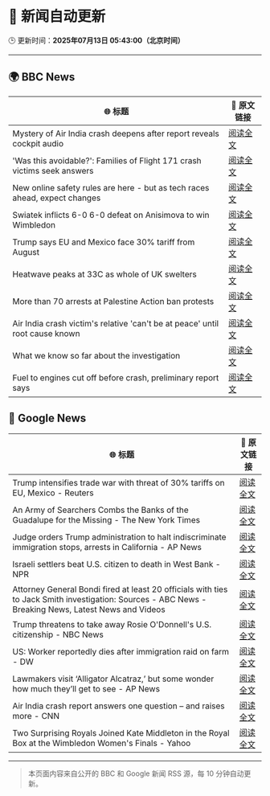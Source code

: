 # 🧠 新闻自动更新

🕒 更新时间：**2025年07月13日 05:43:00（北京时间）**

---

## 🌍 BBC News

| 🌐 标题 | 🔗 原文链接 |
|--------|-------------|
| Mystery of Air India crash deepens after report reveals cockpit audio | [阅读全文](https://www.bbc.com/news/articles/cx2gy78gpnqo) |
| 'Was this avoidable?': Families of Flight 171 crash victims seek answers | [阅读全文](https://www.bbc.com/news/articles/c5ylv04r1eyo) |
| New online safety rules are here - but as tech races ahead, expect changes | [阅读全文](https://www.bbc.com/news/articles/cj0mn7gmpplo) |
| Swiatek inflicts 6-0 6-0 defeat on Anisimova to win Wimbledon | [阅读全文](https://www.bbc.com/sport/tennis/articles/cdx5dnwr2pjo) |
| Trump says EU and Mexico face 30% tariff from August | [阅读全文](https://www.bbc.com/news/articles/cyvj13d9ylpo) |
| Heatwave peaks at 33C as whole of UK swelters | [阅读全文](https://www.bbc.com/news/articles/c5y2jd5yye9o) |
| More than 70 arrests at Palestine Action ban protests | [阅读全文](https://www.bbc.com/news/articles/cq6mjg13dz6o) |
| Air India crash victim's relative 'can't be at peace' until root cause known | [阅读全文](https://www.bbc.com/news/articles/c80pmv1leg5o) |
| What we know so far about the investigation | [阅读全文](https://www.bbc.com/news/articles/c5y5nq170z4o) |
| Fuel to engines cut off before crash, preliminary report says | [阅读全文](https://www.bbc.com/news/articles/c79qrez8gqlo) |

## 📰 Google News

| 🌐 标题 | 🔗 原文链接 |
|--------|-------------|
| Trump intensifies trade war with threat of 30% tariffs on EU, Mexico - Reuters | [阅读全文](https://news.google.com/rss/articles/CBMif0FVX3lxTE9OTWlDbkFVcERhVld0MXRUbnREX2RqdUxnT3prN2xKZlNkcnhyaFVrMHhkMTdWdU1XNUo3YVZOZkJQNUk3VmlxN1RhVTZzUDBoTU1BZmdiclhPX0EtZ18tdGVZZEUxdHduZG5hV1E3NXF4SVhEYWpMX0tqSWx3NkE?oc=5) |
| An Army of Searchers Combs the Banks of the Guadalupe for the Missing - The New York Times | [阅读全文](https://news.google.com/rss/articles/CBMiugFBVV95cUxPamg4NmQ0b1NZd3N6b0JRQXhiT2FqODZ4RXkwek5WT3NoNEN4Qk9naHNNUkdDWGRqZGE4cGpOaGJMSmoxV3A4bnIxVEpvaXlWYlFfMVQwMFZUdTFoNExMTnpsaTRRSk96YnI0Ymltc2d5THhDTjd0U0ZHSExsZ1VqOHpIVzZPX2VfUnhIVlpfdkc0M0R5OWNvYk9CS1p2aWZ5WnNUNENuSDZMV1NFb0lIN19OcEdJMkxFREE?oc=5) |
| Judge orders Trump administration to halt indiscriminate immigration stops, arrests in California - AP News | [阅读全文](https://news.google.com/rss/articles/CBMinAFBVV95cUxNMDJ2emlnT01OTG5vN1lNT0l3UDBFaHhUU2JnS1VtWFUyQVBvcGlrVXFZVzZlclJYTjJmWjVRNkJvd0pfRzhNdnRYU3lKZ1VKUGVPVGE4YUZQRGMwZW1wWVBLa2J5aV84cXZWc0FUbEQzeUtFd3kweWlqdGxDQ2hWX3dJYjFGZnNBWWNSR3Q0alR3VDFWSzB4SGVpaUU?oc=5) |
| Israeli settlers beat U.S. citizen to death in West Bank - NPR | [阅读全文](https://news.google.com/rss/articles/CBMijwFBVV95cUxQMk15cFJWRmcxb3hscUJLWDBNQ21XVEdiZ0d1QUNDY0VIMEU0SUdpOF9JQnZjWmVPVWdudjh5a0pTal8tUVlvOFRXU3hpdTdVeGVVMGZ2VHRXRUJPb2tHMFhXMHFDZTJncnJCWkkzWllPb09BMmxncjNlUVBFNExNelRaeVhvQTdyTUtYd1B3SQ?oc=5) |
| Attorney General Bondi fired at least 20 officials with ties to Jack Smith investigation: Sources - ABC News - Breaking News, Latest News and Videos | [阅读全文](https://news.google.com/rss/articles/CBMipAFBVV95cUxQdFZnd0YwejBMVmI4NHozRm5Ma2YydHlVLTFlSmdWYnM3WHU5blp5TjYyREVCVThqUUlPZmR6bjhfcHd3by0zZFZpOEVXZzR0Z0QxWUFuZUVRS3dpQ0FhSzVqRTN2UVdyZ1VSYnFfYS1LUl9CQ2pjR3lDdzNVRTYxT1I3VTRLTGJ6X2dkcWpzcERHQWJlanVYalUyWElqMUgyUlhwOdIBqgFBVV95cUxONWc1QnItVWlta1U4TElUVmNEbS1rZFo0UjZLeWZuYkpFMm1qOE5neEJFRHpSaVNTTW5SLXpDbGVTLVF6QU5lUmRzeDdXMklZNWFMc0d1QWwyTjdkTnM4ekppNFFXam56R3NwMW9yU3F2ZkJub0hCN0NvUl9VZFEydXY1dmQtdzM1SnQ0dzRPSzVfc1dScTF3TkN6OHh0REtWa2Q5QXM2YjJ1UQ?oc=5) |
| Trump threatens to take away Rosie O'Donnell's U.S. citizenship - NBC News | [阅读全文](https://news.google.com/rss/articles/CBMipAFBVV95cUxQZ2o5dmxaaTZqaWlUamY3RXBDU3ktSmdLbEZSVXBZZFhlX05Qc3BJWkRvTnlhUkFkT2JQUE4yMzVrcjdpcXMtY0otODFWWEI3S0hMUHBmS3JhS2Q3SmtrUmhMM09TTnkyOXE0LVc3dUlfeTk0NkNsNFdFRnV0a1F2Z3gtY0JKYXhOdV9LVDNYc2ZPdTVqbzVYSG1RcmpGZHhQYlhDdg?oc=5) |
| US: Worker reportedly dies after immigration raid on farm - DW | [阅读全文](https://news.google.com/rss/articles/CBMikwFBVV95cUxQbUt1YzZSQ3hOaWlTanFQeUVKeVJTY0gyMnZRcnUtYVZ0bWxJUjFlOHZMa040eUprRXpFU2Q2UlRBSWZ4X3V1cGlTV3gxZXFZXzgwUjhZLUtqdGRCQS1mTVJqMVo5d1NSb3YwQkpCQzVzYUdsMVl0VS02X24yMXdkWWFYYU83WllYMjZqMFJhRUl1S3fSAZMBQVVfeXFMTkt4TkkzUzFjc3RxTXpXNkRSQlRaaVJXdGNnWFgweWk3SW43RzZlRU95WmJJMGNab01nNGJFOGNsb0RGUmt4N1h2NmFMOUg3WnBVLWVmakwwdFExRTBxMkxJS3cwVjQ3dVJic0tNMTFzMUx1YkZpMmFqaEFzNWxoME91Z3RrTVlDaXdhelBrYk92VExn?oc=5) |
| Lawmakers visit ‘Alligator Alcatraz,’ but some wonder how much they’ll get to see - AP News | [阅读全文](https://news.google.com/rss/articles/CBMirAFBVV95cUxNRTlPWVBTaGgtY1Y5aGU4a3NkZW9hZ1llSjV3UndVMmtVclUxdGNURmVWOXVMano3VC1Jc3JpRGtKeGVQVE0xWC0zemI0WlBKWlpYczdnZGhQeDU0cmJSN2FISy1mUlpqTHZwMGdNc3hCaTVVUmRsdXR5MDE2eTgwNlJzWkNDczhIeFkyX0VQZm5NYzlqcW85djE5QzBFSF95a0tEY2NhVmZrN3dE?oc=5) |
| Air India crash report answers one question – and raises more - CNN | [阅读全文](https://news.google.com/rss/articles/CBMidkFVX3lxTE9UU1ZoajFJbF9QcFFoQTlLeHNNaU8zVzQtWFY5MVhudTBwcTR3VUt6RTJzbDV2dk50Rll4LWszVk1tcGI3ZmdvMlRZWF8zdUpaUkNGRTVTNmFadUZfdzhIMzlwNUM3bDUtaTZmdkRpM1c4Vi1iZmfSAXtBVV95cUxNWUdjRHNoc0JUVjVfLW5TQlFkWWZkOFByeXA5RHlrVlI4a1BqdDhYMjRLaVlGYUJLNXRNaURyU1BkNHU4Y1B5Z2RmN2pnS1hKUksycjdXcDJyUUlfOGdtVVhSdi00TE80dHhnM2lRX2I0WHZYQ3JmcF82RGM?oc=5) |
| Two Surprising Royals Joined Kate Middleton in the Royal Box at the Wimbledon Women's Finals - Yahoo | [阅读全文](https://news.google.com/rss/articles/CBMif0FVX3lxTE9Ed1BEV2dNQURtNHZLQnFEOEEzQXRuaTI1UlU4UU5mTTVKaHg1V1RpUXVybnAxb2tfazBycmpzX3VlbUQ1LXByMUViMldKRG16WXQ3Zzhpblluc2dxVmFaZ2E4dGhNWlVsdk5zQktMbVdOeXRjUFdUb0J3bC05YlU?oc=5) |

---
> 本页面内容来自公开的 BBC 和 Google 新闻 RSS 源，每 10 分钟自动更新。